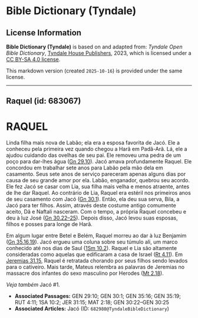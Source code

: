 # Bible Dictionary (Tyndale)

## License Information

**Bible Dictionary (Tyndale)** is based on and adapted from: _Tyndale Open Bible Dictionary_, [Tyndale House Publishers](https://tyndaleopenresources.com/), 2023, which is licensed under a [CC BY-SA 4.0 license](https://creativecommons.org/licenses/by-sa/4.0/legalcode.en).

This markdown version (created `2025-10-16`) is provided under the same license.



--------------------------------

## Raquel (id: 683067)

RAQUEL
======

Linda filha mais nova de Labão; ela era a esposa favorita de Jacó. Ele a conheceu pela primeira vez quando chegou a Harã em Padã\-Arã. Lá, ele a ajudou cuidando das ovelhas de seu pai. Ele removeu uma pedra de um poço para dar\-lhes água ([Gn 29\.10](https://ref.ly/Gen29:10)). Jacó amava profundamente Raquel. Ele concordou em trabalhar sete anos para Labão pela mão dela em casamento. Seus sete anos de serviço pareceram apenas alguns dias por causa de seu grande amor por ela. Labão, enganador, quebrou seu acordo. Ele fez Jacó se casar com Lia, sua filha mais velha e menos atraente, antes de lhe dar Raquel. Ao contrário de Lia, Raquel era estéril nos primeiros anos de seu casamento com Jacó ([Gn 30\.1](https://ref.ly/Gen30:1)). Então, ela deu sua serva, Bila, a Jacó para ter filhos. Assim, através deste costume antigo comumente aceito, Dã e Naftali nasceram. Com o tempo, a própria Raquel concebeu e deu à luz José ([Gn 30\.22–25](https://ref.ly/Gen30:22-Gen30:25)). Depois disso, Jacó levou suas esposas, filhos e posses para longe de Harã.

Em algum lugar entre Betel e Belém, Raquel morreu ao dar à luz Benjamim ([Gn 35\.16,19](https://ref.ly/Gen35:16,Gen35:19)). Jacó ergueu uma coluna sobre seu túmulo ali, um marco conhecido até nos dias de Saul ([1Sm 10\.2](https://ref.ly/1Sam10:2)). Raquel e Lia são altamente consideradas como aquelas que edificaram a casa de Israel ([Rt 4\.11](https://ref.ly/Ruth4:11)). Em [Jeremias 31\.15](https://ref.ly/Jer31:15), Raquel é retratada chorando por seus filhos sendo levados para o cativeiro. Mais tarde, Mateus relembra as palavras de Jeremias no massacre dos infantes do sexo masculino por Herodes ([Mt 2\.18](https://ref.ly/Matt2:18)).

*Veja também* Jacó \#1.

* **Associated Passages:** GEN 29:10; GEN 30:1; GEN 35:16; GEN 35:19; RUT 4:11; 1SA 10:2; JER 31:15; MAT 2:18; GEN 30:22–GEN 30:25
* **Associated Articles:** Jacó (ID: `682980@TyndaleBibleDictionary`)

